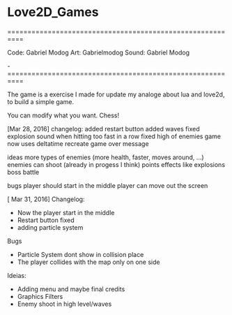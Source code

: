# Love2D_Games
==========================================================

Code: Gabriel Modog
Art: Gabrielmodog
Sound: Gabriel Modog

-==========================================================

The game is a exercise I made for update my analoge about
lua and love2d, to build a simple game.

You can modify what you want. Chess!

[Mar 28, 2016]
changelog:
added restart button
added waves
fixed explosion sound when hitting too fast in a row
fixed high of enemies
game now uses deltatime
recreate game over message

ideas
more types of enemies (more health, faster, moves around, ...)
enemies can shoot (already in progess I think)
points
effects like explosions
boss battle

bugs
player should start in the middle
player can move out the screen

[ Mar 31, 2016]
Changelog:
- Now the player start in the middle
- Restart button fixed
- adding particle system

Bugs
- Particle System dont show in collision place
- The player collides with the map only on one side

Ideias:
- Adding menu and maybe final credits
- Graphics Filters
- Enemy shoot in high level/waves
